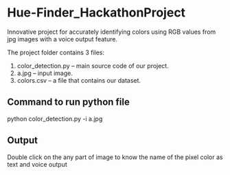 # Hue-Finder_HackathonProject
Innovative project for accurately identifying colors using RGB values from jpg images with a voice output feature.

The project folder contains 3 files:

1. color_detection.py – main source code of our project.
2. a.jpg – input image.
3. colors.csv – a file that contains our dataset.

## Command to run python file
python color_detection.py -i a.jpg

## Output  
Double click on the any part of image to know the name of the pixel color as text and voice output
